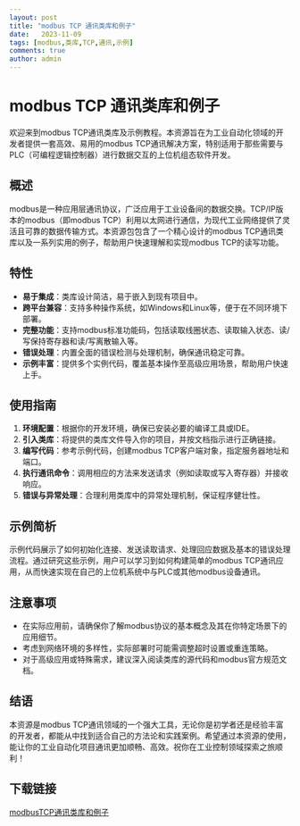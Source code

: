 ```yaml
---
layout: post
title: "modbus TCP 通讯类库和例子"
date:   2023-11-09
tags: [modbus,类库,TCP,通讯,示例]
comments: true
author: admin
---
```

# modbus TCP 通讯类库和例子

欢迎来到modbus TCP通讯类库及示例教程。本资源旨在为工业自动化领域的开发者提供一套高效、易用的modbus TCP通讯解决方案，特别适用于那些需要与PLC（可编程逻辑控制器）进行数据交互的上位机组态软件开发。

## 概述

modbus是一种应用层通讯协议，广泛应用于工业设备间的数据交换。TCP/IP版本的modbus（即modbus TCP）利用以太网进行通信，为现代工业网络提供了灵活且可靠的数据传输方式。本资源包包含了一个精心设计的modbus TCP通讯类库以及一系列实用的例子，帮助用户快速理解和实现modbus TCP的读写功能。

## 特性

- **易于集成**：类库设计简洁，易于嵌入到现有项目中。
- **跨平台兼容**：支持多种操作系统，如Windows和Linux等，便于在不同环境下部署。
- **完整功能**：支持modbus标准功能码，包括读取线圈状态、读取输入状态、读/写保持寄存器和读/写离散输入等。
- **错误处理**：内置全面的错误检测与处理机制，确保通讯稳定可靠。
- **示例丰富**：提供多个实例代码，覆盖基本操作至高级应用场景，帮助用户快速上手。

## 使用指南

1. **环境配置**：根据你的开发环境，确保已安装必要的编译工具或IDE。
2. **引入类库**：将提供的类库文件导入你的项目，并按文档指示进行正确链接。
3. **编写代码**：参考示例代码，创建modbus TCP客户端对象，指定服务器地址和端口。
4. **执行通讯命令**：调用相应的方法来发送请求（例如读取或写入寄存器）并接收响应。
5. **错误与异常处理**：合理利用类库中的异常处理机制，保证程序健壮性。

## 示例简析

示例代码展示了如何初始化连接、发送读取请求、处理回应数据及基本的错误处理流程。通过研究这些示例，用户可以学习到如何构建简单的modbus TCP通讯应用，从而快速实现在自己的上位机系统中与PLC或其他modbus设备通讯。

## 注意事项

- 在实际应用前，请确保你了解modbus协议的基本概念及其在你特定场景下的应用细节。
- 考虑到网络环境的多样性，实际部署时可能需调整超时设置或重连策略。
- 对于高级应用或特殊需求，建议深入阅读类库的源代码和modbus官方规范文档。

## 结语

本资源是modbus TCP通讯领域的一个强大工具，无论你是初学者还是经验丰富的开发者，都能从中找到适合自己的方法论和实践案例。希望通过本资源的使用，能让你的工业自动化项目通讯更加顺畅、高效。祝你在工业控制领域探索之旅顺利！

## 下载链接

[modbusTCP通讯类库和例子](https://pan.quark.cn/s/cc607320ed7d)